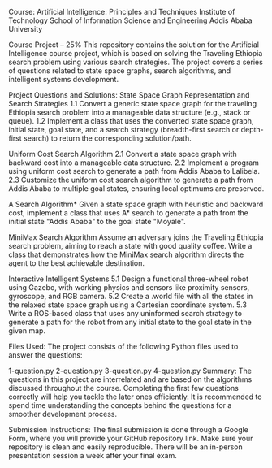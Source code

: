 Course: Artificial Intelligence: Principles and Techniques
Institute of Technology
School of Information Science and Engineering
Addis Ababa University

Course Project – 25%
This repository contains the solution for the Artificial Intelligence course project, which is based on solving the Traveling Ethiopia search problem using various search strategies. The project covers a series of questions related to state space graphs, search algorithms, and intelligent systems development.

Project Questions and Solutions:
State Space Graph Representation and Search Strategies
1.1 Convert a generic state space graph for the traveling Ethiopia search problem into a manageable data structure (e.g., stack or queue).
1.2 Implement a class that uses the converted state space graph, initial state, goal state, and a search strategy (breadth-first search or depth-first search) to return the corresponding solution/path.

Uniform Cost Search Algorithm
2.1 Convert a state space graph with backward cost into a manageable data structure.
2.2 Implement a program using uniform cost search to generate a path from Addis Ababa to Lalibela.
2.3 Customize the uniform cost search algorithm to generate a path from Addis Ababa to multiple goal states, ensuring local optimums are preserved.

A Search Algorithm*
Given a state space graph with heuristic and backward cost, implement a class that uses A* search to generate a path from the initial state "Addis Ababa" to the goal state "Moyale".

MiniMax Search Algorithm
Assume an adversary joins the Traveling Ethiopia search problem, aiming to reach a state with good quality coffee. Write a class that demonstrates how the MiniMax search algorithm directs the agent to the best achievable destination.

Interactive Intelligent Systems
5.1 Design a functional three-wheel robot using Gazebo, with working physics and sensors like proximity sensors, gyroscope, and RGB camera.
5.2 Create a .world file with all the states in the relaxed state space graph using a Cartesian coordinate system.
5.3 Write a ROS-based class that uses any uninformed search strategy to generate a path for the robot from any initial state to the goal state in the given map.

Files Used:
The project consists of the following Python files used to answer the questions:

1-question.py
2-question.py
3-question.py
4-question.py
Summary:
The questions in this project are interrelated and are based on the algorithms discussed throughout the course. Completing the first few questions correctly will help you tackle the later ones efficiently. It is recommended to spend time understanding the concepts behind the questions for a smoother development process.

Submission Instructions:
The final submission is done through a Google Form, where you will provide your GitHub repository link.
Make sure your repository is clean and easily reproducible.
There will be an in-person presentation session a week after your final exam.

